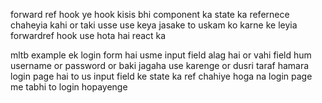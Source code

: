 forward ref hook ye hook kisis bhi component ka state ka refernece chaheyia kahi or taki usse use keya jasake to uskam ko karne ke leyia forwardref hook use hota hai react ka 

mltb example ek login form hai usme input field alag hai or vahi field hum username or password or baki jagaha use karenge or dusri taraf hamara login page hai to us input field ke state ka ref chahiye hoga na login page me tabhi to login hopayenge 

